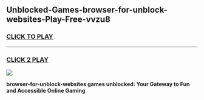 
## Unblocked-Games-browser-for-unblock-websites-Play-Free-vvzu8
<h3>
<a href="https://premium76.site?title=browser-for-unblock-websites&ref=18A1">CLICK TO PLAY</a></h3>
<hr>

<h3>
<a href="https://premium76.site?title=browser-for-unblock-websites&ref=18A1">CLICK 2 PLAY</a>
  
</h3>

<a href="https://premium76.site?title=browser-for-unblock-websites&ref=18A1"><img src="https://clearcache.store/games.png"></a>


**browser-for-unblock-websites games unblocked: Your Gateway to Fun and Accessible Online Gaming**
